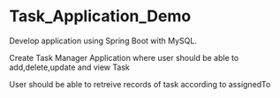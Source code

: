 # Task_Application_Demo
Develop application using Spring Boot with MySQL.

Create Task Manager Application where user should be able to add,delete,update and view Task
	
User should be able to retreive records of task according to assignedTo
